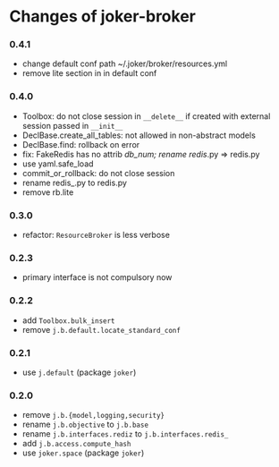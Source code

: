 
Changes of joker-broker
=======================

### 0.4.1
* change default conf path ~/.joker/broker/resources.yml
* remove lite section in in default conf

### 0.4.0
* Toolbox: do not close session in `__delete__` if created with external session passed in `__init__`
* DeclBase.create_all_tables: not allowed in non-abstract models
* DeclBase.find: rollback on error
* fix: FakeRedis has no attrib _db_num; rename redis_.py => redis.py
* use yaml.safe_load
* commit_or_rollback: do not close session
* rename redis_.py to redis.py
* remove rb.lite

### 0.3.0
* refactor: `ResourceBroker` is less verbose

### 0.2.3
* primary interface is not compulsory now

### 0.2.2
* add `Toolbox.bulk_insert`
* remove `j.b.default.locate_standard_conf`

### 0.2.1
* use `j.default` (package `joker`)


### 0.2.0
* remove `j.b.{model,logging,security}`
* rename `j.b.objective` to `j.b.base`
* rename `j.b.interfaces.rediz` to `j.b.interfaces.redis_`
* add `j.b.access.compute_hash`
* use `joker.space` (package `joker`)
